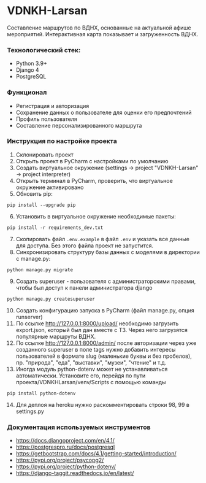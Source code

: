 # VDNKH-Larsan
Составление маршрутов по ВДНХ, основанные на актуальной афише мероприятий. Интерактивная карта показывает и загруженность ВДНХ.

### Технологический стек:
- Python 3.9+
- Django 4
- PostgreSQL

### Функционал
- Регистрация и авторизация
- Сохранение данных о пользователе для оценки его предпочтений
- Профиль пользователя
- Составление персонализированного маршрута


### Инструкция по настройке проекта
1. Склонировать проект
2. Открыть проект в PyCharm с настройками по умолчанию
3. Создать виртуальное окружение (settings -> project "VDNKH-Larsan" -> project interpreter)
4. Открыть терминал в PyCharm, проверить, что виртуальное окружение активировано
5. Обновить pip:
```commandline
pip install --upgrade pip
```
6. Установить в виртуальное окружение необходимые пакеты:
```
pip install -r requirements_dev.txt
```
7. Скопировать файл `.env.example` в файл `.env` и указать все данные для доступа. Без этого файла проект не запустится.
8. Синхронизировать структуру базы данных с моделями в директории с manage.py:
```
python manage.py migrate
```
9. Создать superuser - пользователя с администраторскими правами, чтобы был доступ к панели администратора django
```
python manage.py createsuperuser
```
10. Создать конфигурацию запуска в PyCharm (файл manage.py, опция runserver)
11. По ссылке http://127.0.0.1:8000/upload/ необходимо загрузить export.json, который был дан вместе с ТЗ. Через него загрузятся популярные маршруты ВДНХ.
12. По ссылке http://127.0.0.1:8000/admin/ после авторизации через уже созданного superuser в поле tags нужно добавить интересы пользователей в формате slug (маленькие буквы и без пробелов), пр. "природа", "еда", "выставки", "музеи", "чтение" и т.д.
13. Иногда модуль python-dotenv может не устанавливаться автоматически. Установите его, перейдя по пути проекта/VDNKHLarsan/venv/Scripts с помощью команды
```
pip install python-dotenv
```
14. Для деплоя на heroku нужно раскомментировать строки 98, 99 в settings.py

### Документация используемых инструментов

- https://docs.djangoproject.com/en/4.1/
- https://postgrespro.ru/docs/postgresql
- https://getbootstrap.com/docs/4.1/getting-started/introduction/
- https://pypi.org/project/psycopg2/
- https://pypi.org/project/python-dotenv/
- https://django-taggit.readthedocs.io/en/latest/